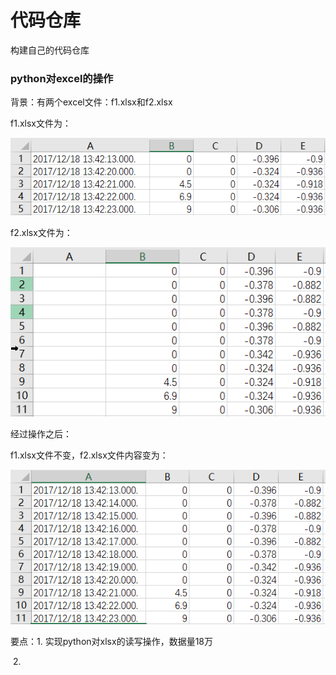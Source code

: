 # 代码仓库
构建自己的代码仓库

### python对excel的操作

背景：有两个excel文件：f1.xlsx和f2.xlsx

f1.xlsx文件为：

![1569852766602](README.assets/1569852766602.png)

f2.xlsx文件为：

![1569852799960](README.assets/1569852799960.png)

经过操作之后：

f1.xlsx文件不变，f2.xlsx文件内容变为：

![1569853016484](README.assets/1569853016484.png)

要点：1. 实现python对xlsx的读写操作，数据量18万

​			2. 